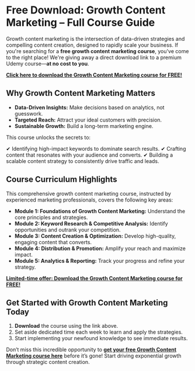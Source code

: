 # Free Download: Growth Content Marketing – Full Course Guide

Growth content marketing is the intersection of data-driven strategies and compelling content creation, designed to rapidly scale your business. If you're searching for a **free growth content marketing course**, you've come to the right place! We're giving away a direct download link to a premium Udemy course—**at no cost to you**.

[**Click here to download the Growth Content Marketing course for FREE!**](https://udemywork.com/growth-content-marketing)

## Why Growth Content Marketing Matters

*   **Data-Driven Insights:** Make decisions based on analytics, not guesswork.
*   **Targeted Reach:** Attract your ideal customers with precision.
*   **Sustainable Growth:** Build a long-term marketing engine.

This course unlocks the secrets to:

✔ Identifying high-impact keywords to dominate search results.
✔ Crafting content that resonates with your audience and converts.
✔ Building a scalable content strategy to consistently drive traffic and leads.

## Course Curriculum Highlights

This comprehensive growth content marketing course, instructed by experienced marketing professionals, covers the following key areas:

*   **Module 1: Foundations of Growth Content Marketing:** Understand the core principles and strategies.
*   **Module 2: Keyword Research & Competitive Analysis:** Identify opportunities and outrank your competition.
*   **Module 3: Content Creation & Optimization:** Develop high-quality, engaging content that converts.
*   **Module 4: Distribution & Promotion:** Amplify your reach and maximize impact.
*   **Module 5: Analytics & Reporting:** Track your progress and refine your strategy.

[**Limited-time offer: Download the Growth Content Marketing course for FREE!**](https://udemywork.com/growth-content-marketing)

## Get Started with Growth Content Marketing Today

1.  **Download** the course using the link above.
2.  Set aside dedicated time each week to learn and apply the strategies.
3.  Start implementing your newfound knowledge to see immediate results.

Don’t miss this incredible opportunity to **[get your free Growth Content Marketing course here](https://udemywork.com/growth-content-marketing)** before it’s gone! Start driving exponential growth through strategic content creation.
